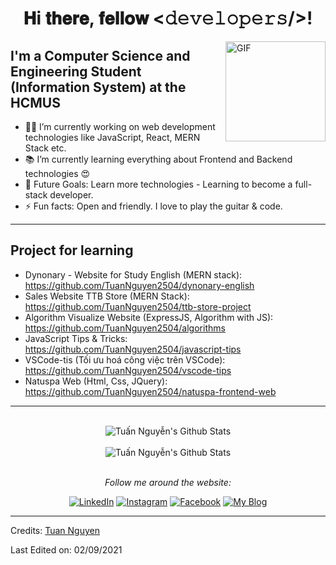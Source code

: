<div align="center">
<h1> 𝐇i 𝐭𝐡𝐞𝐫𝐞, 𝐟𝐞𝐥𝐥𝐨𝐰 <𝚍𝚎𝚟𝚎𝚕𝚘𝚙𝚎𝚛𝚜/>! </h1>
</div>

<img align="right" alt="GIF" height="160px" src="https://media.giphy.com/media/ES4Vcv8zWfIt2/giphy.gif" />

## I'm a Computer Science and Engineering Student (Information System) at the HCMUS

- 👨‍💻 I’m currently working on web development technologies like JavaScript, React, MERN Stack etc.
- 📚 I’m currently learning everything about Frontend and Backend technologies 😍
- 🎯 Future Goals: Learn more technologies - Learning to become a full-stack developer.
- ⚡ Fun facts: Open and friendly. I love to play the guitar & code.

---

## Project for learning

- Dynonary - Website for Study English (MERN stack): https://github.com/TuanNguyen2504/dynonary-english
- Sales Website TTB Store (MERN Stack): https://github.com/TuanNguyen2504/ttb-store-project
- Algorithm Visualize Website (ExpressJS, Algorithm with JS): https://github.com/TuanNguyen2504/algorithms
- JavaScript Tips & Tricks: https://github.com/TuanNguyen2504/javascript-tips
- VSCode-tis (Tối ưu hoá công việc trên VSCode): https://github.com/TuanNguyen2504/vscode-tips
- Natuspa Web (Html, Css, JQuery): https://github.com/TuanNguyen2504/natuspa-frontend-web

---

<div align="center">
</br>
<img align="center" src="https://github-readme-stats.vercel.app/api?username=TuanNguyen2504&include_all_commits=true&count_private=true&show_icons=true&line_height=20&title_color=D93A7C&icon_color=F7D747&text_color=A9FEF7&bg_color=0,000000,141321" alt="Tuấn Nguyễn's Github Stats">
</br>
</br>

<img align="center" src="https://github-readme-stats.vercel.app/api/top-langs/?username=tuannguyen2504&theme=tokyonight" alt="Tuấn Nguyễn's Github Stats">

</br>
</br>

<i>Follow me around the website:</i><br>

<a href="https://www.linkedin.com/in/nlatuan/" target="_blank"><img src="https://img.shields.io/badge/LinkedIn-%230077B5.svg?&style=flat-square&logo=linkedin&logoColor=white" alt="LinkedIn"></a>
<a href="https://www.instagram.com/_dyno.nguyen__/" target="_blank"><img src="https://img.shields.io/badge/Instagram-%23E4405F.svg?&style=flat-square&logo=instagram&logoColor=white" alt="Instagram"></a>
<a href="https://facebook.com/TuanNguyen250400/" target="_blank"><img src="https://img.shields.io/badge/Facebook-%231877F2.svg?&style=flat-square&logo=facebook&logoColor=white" alt="Facebook"></a>
<a href="https://dynonguyen.com/" target="_blank"><img src="https://img.shields.io/static/v1?label=My Blog&message=dynonguyen.com&color=f27232" alt="My Blog"></a>

</div>

---

Credits: [Tuan Nguyen](https://github.com/TuanNguyen2504/)

Last Edited on: 02/09/2021

